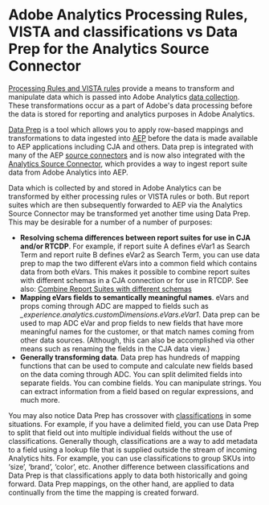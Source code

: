 # Adobe Analytics Processing Rules, VISTA and classifications vs Data Prep for the Analytics Source Connector

[Processing Rules and VISTA rules](https://experienceleague.adobe.com/docs/analytics/admin/admin-tools/processing-rules/processing-rules-configuration/processing-rule-order.html?lang=en) provide a means to transform and manipulate data which is passed into Adobe Analytics [data collection](https://experienceleague.adobe.com/docs/analytics/analyze/reports-analytics/reporting-interface/overview-data-collection.html?lang=en). These transformations occur as a part of Adobe's data processing before the data is stored for reporting and analytics purposes in Adobe Analytics. 


[Data Prep](https://experienceleague.adobe.com/docs/experience-platform/data-prep/home.html?lang=en) is a tool which allows you to apply row-based mappings and transformations to data ingested into [AEP](https://experienceleague.adobe.com/docs/experience-platform.html?lang=en) before the data is made available to AEP applications including CJA and others. Data prep is integrated with many of the AEP [source connectors](https://experienceleague.adobe.com/docs/experience-platform/sources/home.html?lang=en) and is now also integrated with the [Analytics Source Connector](https://experienceleague.adobe.com/docs/experience-platform/sources/ui-tutorials/create/adobe-applications/analytics.html?lang=en), which provides a way to ingest report suite data from Adobe Analytics into AEP. 

Data which is collected by and stored in Adobe Analytics can be transformed by either processing rules or VISTA rules or both. But report suites which are then subsequently forwarded to AEP via the Analytics Source Connector may be transformed yet another time using Data Prep. This may be desirable for a number of a number of purposes:

* **Resolving schema differences between report suites for use in CJA and/or RTCDP**. For example, if report suite A defines eVar1 as Search Term and report ruite B defines eVar2 as Search Term, you can use data prep to map the two different eVars into a common field which contains data from both eVars. This makes it possible to combine report suites with different schemas in a CJA connection or for use in RTCDP. See also: [Combine Report Suites with different schemas](https://experienceleague.adobe.com/docs/analytics-platform/using/cja-usecases/combine-report-suites.html?lang=en)
* **Mapping eVars fields to semantically meaningful names**. eVars and props coming through ADC are mapped to fields such as _\_experience.analytics.customDimensions.eVars.eVar1_.  Data prep can be used to map ADC eVar and prop fields to new fields that have more meaningful names for the customer, or that match names coming from other data sources. (Although, this can also be accomplished via other means such as renaming the fields in the CJA data view.)
* **Generally transforming data**. Data prep has hundreds of mapping functions that can be used to compute and calculate new fields based on the data coming through ADC. You can split delimited fields into separate fields. You can combine fields. You can manipulate strings. You can extract information from a field based on regular expressions, and much more.


You may also notice Data Prep has crossover with [classifications](https://experienceleague.adobe.com/docs/analytics/components/classifications/c-classifications.html?lang=en) in some situations. For example, if you have a delimited field, you can use Data Prep to split that field out into multiple individual fields without the use of classifications. Generally though, classifications are a way to add metadata to a field using a lookup file that is supplied outside the stream of incoming Analytics hits. For example, you can use classifications to group SKUs into ‘size’, ‘brand’, ‘color’, etc. Another difference between classifications and Data Prep is that classifications apply to data both historically and going forward. Data Prep mappings, on the other hand, are applied to data continually from the time the mapping is created forward.
